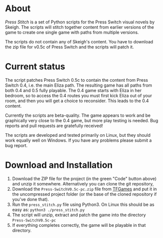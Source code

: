 # About
_Press Stitch_ is a set of Python scripts for the Press Switch visual novels by Skeigh. The scripts will stitch together content from earlier versions of the game to create one single game with paths from multiple versions.

The scripts do not contain any of Skeigh's content. You have to download the zip file for v0.5c of Press Switch and the scripts will patch it.

# Current status
The script patches Press Switch 0.5c to contain the content from Press Switch 0.4, i.e. the main Eliza path. The resulting game has all paths from both 0.4 and 0.5 fully playable. The 0.4 game starts with Eliza in her bedroom, so to access the 0.4 routes you must first kick Eliza out of your room, and then you will get a choice to reconsider. This leads to the 0.4 content.

Currently the scripts are beta-quality. The game appears to work and be graphically very close to the 0.4 game, but more play testing is needed. Bug reports and pull requests are gratefully received!

The scripts are developed and tested primarily on Linux, but they should work equally well on Windows. If you have any problems please submit a bug report.

# Download and Installation
1. Download the ZIP file for the project (in the green "Code" button above) and unzip it somewhere. Alternatively you can clone the git repository, 
2. Download the `Press-SwitchV0.5c-pc.zip` file from [TFGames](https://tfgames.site/index.php?module=viewgame&id=282) and put it in the uncompressed project folder (or the base of the cloned repository if you've done that).
3. Run the `press_stitch.py` file using Python3. On Linux this should be as easy as: `python3 ./press_stitch.py`
4. The script will unzip, extract and patch the game into the directory `Press-SwitchV0.5c-pc`
5. If everything completes correctly, the game will be playable in that directory.
